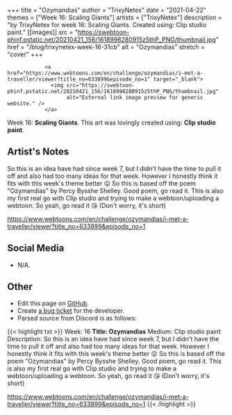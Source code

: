 +++
title =       "Ozymandias"
author =      "TrixyNetex"
date =        "2021-04-22"
themes =      ["Week 16: Scaling Giants"]
artists =     ["TrixyNetex"]
description = "by TrixyNetex for week 16: Scaling Giants. Created using: Clip studio paint."
[[images]]
      src = "https://swebtoon-phinf.pstatic.net/20210421_156/1618998280915z5thP_PNG/thumbnail.jpg"
      href = "/blog/trixynetex-week-16-31cb"
      alt = "Ozymandias"
      stretch = "cover"
+++


                <a href="https://www.webtoons.com/en/challenge/ozymandias/i-met-a-traveller/viewer?title_no=633899&episode_no=1" target="_blank">
                  <img src="https://swebtoon-phinf.pstatic.net/20210421_156/1618998280915z5thP_PNG/thumbnail.jpg"
                       alt="External link image preview for generic website." />
                </a>
                

Week 16: **Scaling Giants**. This art was lovingly created using: **Clip studio paint**.

## Artist's Notes

So this is an idea have had since week 7, but I didn't have the time to pull it off and also had too many ideas for that week. However I honestly think it fits with this week's theme better 😛
So this is based off the poem "Ozymandias" by Percy Bysshe Shelley. Good poem, go read it. This is also my first real go with Clip studio and trying to make a webtoon/uploading a webtoon.
So yeah, go read it 😘
(Don't worry, it's short)

https://www.webtoons.com/en/challenge/ozymandias/i-met-a-traveller/viewer?title_no=633899&episode_no=1

## Social Media

- N/A.

## Other

- Edit this page on [GitHub](https://github.com/teaminkling/web-refresh/edit/main/content/blog/trixynetex-week-16-31cb.md).
- Create [a bug ticket](https://github.com/teaminkling/web-refresh/issues/new?assignees=&labels=bug&template=problem-report.md&title=) for the developer.
- Parsed source from Discord is as follows:

{{< highlight txt >}}
Week: 16
**Title:  Ozymandias**
Medium: Clip studio paint 
Description: So this is an idea have had since week 7, but I didn't have the time to pull it off and also had too many ideas for that week. However I honestly think it fits with this week's theme better 😛
So this is based off the poem "Ozymandias" by Percy Bysshe Shelley. Good poem, go read it. This is also my first real go with Clip studio and trying to make a webtoon/uploading a webtoon.
So yeah, go read it 😘
(Don't worry, it's short)

https://www.webtoons.com/en/challenge/ozymandias/i-met-a-traveller/viewer?title_no=633899&episode_no=1
{{< /highlight >}}